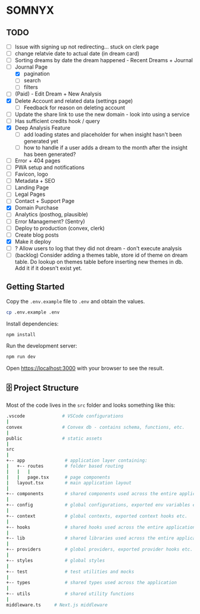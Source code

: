 # SOMNYX

## TODO

- [ ] Issue with signing up not redirecting... stuck on clerk page
- [ ] change relatvie date to actual date (in dream card)
- [ ] Sorting dreams by date the dream happened - Recent Dreams + Journal
- [ ] Journal Page
  - [x] pagination
  - [ ] search
  - [ ] filters
- [ ] (Paid) - Edit Dream + New Analysis
- [x] Delete Account and related data (settings page)
  - [ ] Feedback for reason on deleting account
- [ ] Update the share link to use the new domain - look into using a service
- [ ] Has sufficient credits hook / query
- [x] Deep Analysis Feature
  - [ ] add loading states and placeholder for when insight hasn't been generated yet
  - [ ] how to handle if a user adds a dream to the month after the insight has been generated?
- [ ] Error + 404 pages
- [ ] PWA setup and notifications
- [ ] Favicon, logo
- [ ] Metadata + SEO
- [ ] Landing Page
- [ ] Legal Pages
- [ ] Contact + Support Page
- [x] Domain Purchase
- [ ] Analytics (posthog, plausible)
- [ ] Error Management? (Sentry)
- [ ] Deploy to production (convex, clerk)
- [ ] Create blog posts
- [x] Make it deploy
- [ ] ? Allow users to log that they did not dream - don't execute analysis
- [ ] (backlog) Consider adding a themes table, store id of theme on dream table. Do lookup on themes table before inserting new themes in db. Add it if it doesn't exist yet.

## Getting Started

Copy the `.env.example` file to `.env` and obtain the values.

```bash
cp .env.example .env
```

Install dependencies:

```bash
npm install
```

Run the development server:

```bash
npm run dev
```

Open [https://localhost:3000](https://localhost:3000) with your browser to see the result.

## 🗄️ Project Structure

Most of the code lives in the `src` folder and looks something like this:

```sh
.vscode              # VSCode configurations
|
convex               # Convex db - contains schema, functions, etc.
|
public               # static assets
|
src
|
+-- app               # application layer containing:
|   +-- routes        # folder based routing
|   |   |
|   |   page.tsx      # page components
|   layout.tsx        # main application layout
|
+-- components        # shared components used across the entire application
|
+-- config            # global configurations, exported env variables etc.
|
+-- context           # global contexts, exported context hooks etc.
|
+-- hooks             # shared hooks used across the entire application
|
+-- lib               # shared libraries used across the entire application
|
+-- providers         # global providers, exported provider hooks etc.
|
+-- styles            # global styles
|
+-- test              # test utilities and mocks
|
+-- types             # shared types used across the application
|
+-- utils             # shared utility functions
|
middleware.ts     # Next.js middleware
```
